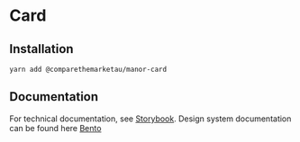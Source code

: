 # Card

## Installation

`yarn add @comparethemarketau/manor-card`

## Documentation

For technical documentation, see [Storybook](https://services.dev.comparethemarket.cloud/manor/?path=/docs/components-cards--card).
Design system documentation can be found here [Bento](https://zeroheight.com/9942937b5/p/377875-cards/b/97d6bd)
